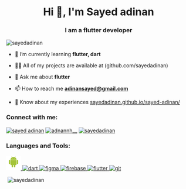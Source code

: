<h1 align="center">Hi 👋, I'm Sayed adinan</h1>
<h3 align="center">I am a flutter developer</h3>

<p align="left"> <img src="https://komarev.com/ghpvc/?username=sayedadinan&label=Profile%20views&color=0e75b6&style=flat" alt="sayedadinan" /> </p>

- 🌱 I’m currently learning **flutter, dart**

- 👨‍💻 All of my projects are available at (github.com/sayedadinan)

- 💬 Ask me about **flutter**

- 📫 How to reach me **adinansayed@gmail.com**

- 📄 Know about my experiences [sayedadinan.github.io/sayed-adinan/](github.com/sayedadinan)

<h3 align="left">Connect with me:</h3>
<p align="left">
<a href="https://linkedin.com/in/sayed adinan" target="blank"><img align="center" src="https://raw.githubusercontent.com/rahuldkjain/github-profile-readme-generator/master/src/images/icons/Social/linked-in-alt.svg" alt="sayed adinan" height="30" width="40" /></a>
<a href="https://instagram.com/adnannh__" target="blank"><img align="center" src="https://raw.githubusercontent.com/rahuldkjain/github-profile-readme-generator/master/src/images/icons/Social/instagram.svg" alt="adnannh__" height="30" width="40" /></a>
<a href="https://www.leetcode.com/sayedadinan" target="blank"><img align="center" src="https://raw.githubusercontent.com/rahuldkjain/github-profile-readme-generator/master/src/images/icons/Social/leet-code.svg" alt="sayedadinan" height="30" width="40" /></a>
</p>

<h3 align="left">Languages and Tools:</h3>
<p align="left"> <a href="https://developer.android.com" target="_blank" rel="noreferrer"> <img src="https://raw.githubusercontent.com/devicons/devicon/master/icons/android/android-original-wordmark.svg" alt="android" width="40" height="40"/> </a> <a href="https://dart.dev" target="_blank" rel="noreferrer"> <img src="https://www.vectorlogo.zone/logos/dartlang/dartlang-icon.svg" alt="dart" width="40" height="40"/> </a> <a href="https://www.figma.com/" target="_blank" rel="noreferrer"> <img src="https://www.vectorlogo.zone/logos/figma/figma-icon.svg" alt="figma" width="40" height="40"/> </a> <a href="https://firebase.google.com/" target="_blank" rel="noreferrer"> <img src="https://www.vectorlogo.zone/logos/firebase/firebase-icon.svg" alt="firebase" width="40" height="40"/> </a> <a href="https://flutter.dev" target="_blank" rel="noreferrer"> <img src="https://www.vectorlogo.zone/logos/flutterio/flutterio-icon.svg" alt="flutter" width="40" height="40"/> </a> <a href="https://git-scm.com/" target="_blank" rel="noreferrer"> <img src="https://www.vectorlogo.zone/logos/git-scm/git-scm-icon.svg" alt="git" width="40" height="40"/> </a> </p>

<p>&nbsp;<img align="center" src="https://github-readme-stats.vercel.app/api?username=sayedadinan&show_icons=true&locale=en" alt="sayedadinan" /></p>
